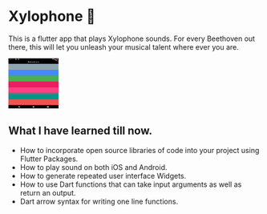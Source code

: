 
# Xylophone 🎹

This is a flutter app that plays Xylophone sounds. For every Beethoven out there, this will let you unleash your musical talent where ever you are. 

<img src="https://github.com/Adarsh9616/Xylophone_App_Using_Flutter/blob/new/Screenshot_1593967905.png" width="100" height="100">

## What I have learned till now.

- How to incorporate open source libraries of code into your project using Flutter Packages.
- How to play sound on both iOS and Android.
- How to generate repeated user interface Widgets.
- How to use Dart functions that can take input arguments as well as return an output.
- Dart arrow syntax for writing one line functions.
